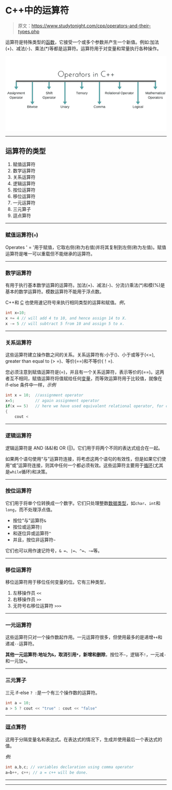 # C++中的运算符

> 原文：<https://www.studytonight.com/cpp/operators-and-their-types.php>

运算符是特殊类型的[函数](functions-in-cpp)，它接受一个或多个参数并产生一个新值。例如:加法(+)、减法(-)、乘法(*)等都是运算符。运算符用于对变量和常量执行各种操作。

![operators in C++](img/af61d1390c6563eb849413cb72d2c470.png)

* * *

## 运算符的类型

1.  赋值运算符
2.  数学运算符
3.  关系运算符
4.  逻辑运算符
5.  按位运算符
6.  移位运算符
7.  一元运算符
8.  三元算子
9.  逗点算符

* * *

### 赋值运算符(`=`)

Operates ' = '用于赋值，它取右侧(称为右值)并将其复制到左侧(称为左值)。赋值运算符是唯一可以重载但不能继承的运算符。

* * *

### 数学运算符

有用于执行基本数学运算的运算符。加法(+)、减法(-)、分流(/)乘法(*)和模(%)是基本的数学运算符。模数运算符不能用于浮点数。

C++和 [C](/c/overview-of-c.php) 也使用速记符号来执行相同类型的运算和赋值。*例*，

```cpp
int x=10;
x += 4 // will add 4 to 10, and hence assign 14 to X. 
x -= 5 // will subtract 5 from 10 and assign 5 to x. 
```

* * *

### 关系运算符

这些运算符建立操作数之间的关系。关系运算符有:小于()、小于或等于(<=), greater than equal to (> =)、等价(==)和不等价(！=).

您必须注意到赋值运算符是(=)，并且有一个关系运算符，表示等价的(==)。这两者互不相同，赋值运算符将值赋给任何[变量](variables-scope-details.php)，而等效运算符用于比较值，就像在 if-else 条件中一样，*示例*

```cpp
int x = 10;  //assignment operator
x=5;         // again assignment operator 
if(x == 5)   // here we have used equivalent relational operator, for comparison
{
    cout <
```

* * *

### 逻辑运算符

逻辑运算符是 AND (&&)和 OR (||)。它们用于将两个不同的表达式组合在一起。

如果两个语句使用“与”运算符连接，将考虑这两个语句的有效性，但是如果它们使用“或”运算符连接，则其中任何一个都必须有效。这些运算符主要用于[循环](loops-in-cpp)(尤其是`while`循环)和决策。

* * *

### 按位运算符

它们用于将单个位转换成一个数字。它们只处理整数[数据类型](datatypes-and-modifiers-in-cpp.php)，如`char`、`int`和`long`，而不处理浮点值。

*   按位“与”运算符`&`
*   按位或运算符`|`
*   和逐位异或运算符`^`
*   并且，按位非运算符`~`

它们也可以用作速记符号，`& =`、`|=`、`^=`、`~=`等。

* * *

### 移位运算符

移位运算符用于移位任何变量的位。它有三种类型，

1.  左移操作员 `<<`
2.  右移操作员 `>>`
3.  无符号右移位运算符 `>>>`

* * *

### 一元运算符

这些运算符只对一个操作数起作用。一元运算符很多，但使用最多的是递增`++`和递减`--`运算符。

**其他一元运算符:**地址为`&`，取消引用`*`，**新增**和**删除**，按位不`~`，逻辑不`!`，一元减`-`和一元加`+`。

* * *

### 三元算子

三元 if-else `? :`是一个有三个操作数的运算符。

```cpp
int a = 10;
a > 5 ? cout << "true" : cout << "false"
```

* * *

### 逗点算符

这用于分隔变量名和表达式。在表达式的情况下，生成并使用最后一个表达式的值。

*例*:

```cpp
int a,b,c; // variables declaration using comma operator
a=b++, c++; // a = c++ will be done. 
```

* * *

* * *